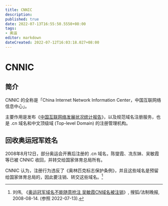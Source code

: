 ```yaml
---
title: CNNIC
description:
published: true
date: 2022-07-13T16:55:50.5550+08:00
tags:
- 奥运
editor: markdown
dateCreated: 2022-07-12T16:03:18.027+08:00
---
```


# CNNIC

## 简介

CNNIC 的全称是「China Internet Network Information Center，中国互联网络信息中心」。

主要作用是发布《[中国互联网络发展状况统计报告][]》，以及规范域名注册服务，也是 .cn 域名和中文顶级域 (Top-level Domain) 的注册管理机构。

[中国互联网络发展状况统计报告]: /research/中国互联网络发展状况统计报告.md

## 回收奥运冠军姓名

2008年8月12日，部分奥运会开赛后注册的 .cn 域名，陈燮霞、冼东妹、吴敏霞等已被 CNNIC 收回，并转交给国家体育总局所有。

CNNIC 认为，注册行为违反了《奥林匹克标志保护条例》，并且这些域名是预留给国家体育总局的，因此要注销、转交这些域名。[^n258856071]

[^n258856071]: 刘伟, 《[奥运冠军域名不能随意抢注 吴敏霞CN域名被注销](https://web.archive.org/web/20220712034021/https://2008.sohu.com/20080814/n258856071.shtml)》, 搜狐/法制晚报, 2008-08-14. (参照 2022-07-13).
